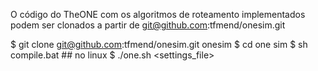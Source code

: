 
O código do TheONE com os algoritmos de roteamento implementados podem ser clonados a partir de git@github.com:tfmend/onesim.git

$ git clone git@github.com:tfmend/onesim.git onesim
$ cd one sim
$ sh compile.bat ## no linux
$ ./one.sh <settings_file>
